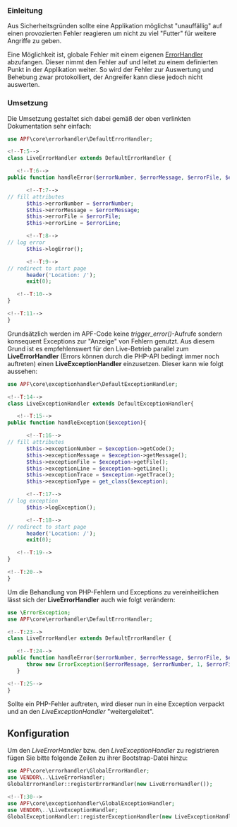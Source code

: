 <translate>

### Einleitung

Aus Sicherheitsgründen sollte eine Applikation möglichst "unauffällig"
auf einen provozierten Fehler reagieren um nicht zu viel "Futter" für
weitere Angriffe zu geben.

Eine Möglichkeit ist, globale Fehler mit einem eigenen
[ErrorHandler](http://adventure-php-framework.org/Seite/101-Fehlerbehandlung#Chapter-3-Erweiterung)
abzufangen. Dieser nimmt den Fehler auf und leitet zu einem definierten
Punkt in der Applikation weiter. So wird der Fehler zur Auswertung und
Behebung zwar protokolliert, der Angreifer kann diese jedoch nicht
auswerten.

### Umsetzung

Die Umsetzung gestaltet sich dabei gemäß der oben verlinkten
Dokumentation sehr einfach:

``` php
use APF\core\errorhandler\DefaultErrorHandler;

<!--T:5-->
class LiveErrorHandler extends DefaultErrorHandler {

   <!--T:6-->
public function handleError($errorNumber, $errorMessage, $errorFile, $errorLine){

      <!--T:7-->
// fill attributes
      $this->errorNumber = $errorNumber;
      $this->errorMessage = $errorMessage;
      $this->errorFile = $errorFile;
      $this->errorLine = $errorLine;

      <!--T:8-->
// log error
      $this->logError();

      <!--T:9-->
// redirect to start page
      header('Location: /');
      exit(0);

   <!--T:10-->
}

<!--T:11-->
}
```

Grundsätzlich werden im APF-Code keine *trigger_error()*-Aufrufe
sondern konsequent Exceptions zur "Anzeige" von Fehlern genutzt. Aus
diesem Grund ist es empfehlenswert für den Live-Betrieb parallel zum
**LiveErrorHandler** (Errors können durch die PHP-API bedingt immer noch
auftreten) einen **LiveExceptionHandler** einzusetzen. Dieser kann wie
folgt aussehen:

``` php
use APF\core\exceptionhandler\DefaultExceptionHandler;

<!--T:14-->
class LiveExceptionHandler extends DefaultExceptionHandler{

   <!--T:15-->
public function handleException($exception){

      <!--T:16-->
// fill attributes
      $this->exceptionNumber = $exception->getCode();
      $this->exceptionMessage = $exception->getMessage();
      $this->exceptionFile = $exception->getFile();
      $this->exceptionLine = $exception->getLine();
      $this->exceptionTrace = $exception->getTrace();
      $this->exceptionType = get_class($exception);

      <!--T:17-->
// log exception
      $this->logException();

      <!--T:18-->
// redirect to start page
      header('Location: /');
      exit(0);

   <!--T:19-->
}

<!--T:20-->
}
```

Um die Behandlung von PHP-Fehlern und Exceptions zu vereinheitlichen
lässt sich der **LiveErrorHandler** auch wie folgt verändern:

``` php
use \ErrorException;
use APF\core\errorhandler\DefaultErrorHandler;

<!--T:23-->
class LiveErrorHandler extends DefaultErrorHandler {

   <!--T:24-->
public function handleError($errorNumber, $errorMessage, $errorFile, $errorLine){
      throw new ErrorException($errorMessage, $errorNumber, 1, $errorFile, $errorLine);
   }

<!--T:25-->
}
```

Sollte ein PHP-Fehler auftreten, wird dieser nun in eine Exception
verpackt und an den *LiveExceptionHandler* "weitergeleitet".

## Konfiguration

Um den *LiveErrorHandler* bzw. den *LiveExceptionHandler* zu
registrieren fügen Sie bitte folgende Zeilen zu ihrer Bootstrap-Datei
hinzu:

``` php
use APF\core\errorhandler\GlobalErrorHandler;
use VENDOR\..\LiveErrorHandler;
GlobalErrorHandler::registerErrorHandler(new LiveErrorHandler());

<!--T:30-->
use APF\core\exceptionhandler\GlobalExceptionHandler;
use VENDOR\..\LiveExceptionHandler;
GlobalExceptionHandler::registerExceptionHandler(new LiveExceptionHandler());
```

</translate> <languages />